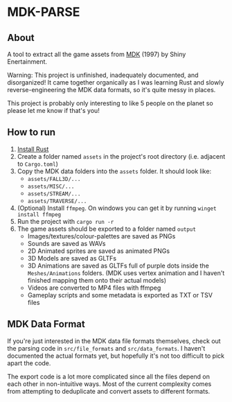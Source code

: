 # MDK-PARSE

## About
A tool to extract all the game assets from [MDK](https://en.wikipedia.org/wiki/MDK) (1997) by Shiny Enertainment.

Warning: This project is unfinished, inadequately documented, and disorganized!  It came together organically as I was learning Rust and slowly reverse-engineering the MDK data formats, so it's quite messy in places.

This project is probably only interesting to like 5 people on the planet so please let me know if that's you!

## How to run
1. [Install Rust](https://www.rust-lang.org/learn/get-started)
2. Create a folder named `assets` in the project's root directory (i.e. adjacent to `Cargo.toml`)
3. Copy the MDK data folders into the `assets` folder.  It should look like:
	* `assets/FALL3D/...`
	* `assets/MISC/...`
	* `assets/STREAM/...`
	* `assets/TRAVERSE/...`
4. (Optional) Install `ffmpeg`.  On windows you can get it by running `winget install ffmpeg`
5. Run the project with `cargo run -r`
6. The game assets should be exported to a folder named `output`
	* Images/textures/colour-palettes are saved as PNGs
	* Sounds are saved as WAVs
	* 2D Animated sprites are saved as animated PNGs
	* 3D Models are saved as GLTFs
	* 3D Animations are saved as GLTFs full of purple dots inside the `Meshes/Animations` folders.  (MDK uses vertex animation and I haven't finished mapping them onto their actual models)
	* Videos are converted to MP4 files with ffmpeg
	* Gameplay scripts and some metadata is exported as TXT or TSV files


## MDK Data Format
If you're just interested in the MDK data file formats themselves, check out the parsing code in `src/file_formats` and `src/data_formats`.  I haven't documented the actual formats yet, but hopefully it's not too difficult to pick apart the code.

The export code is a lot more complicated since all the files depend on each other in non-intuitive ways.  Most of the current complexity comes from attempting to deduplicate and convert assets to different formats.
